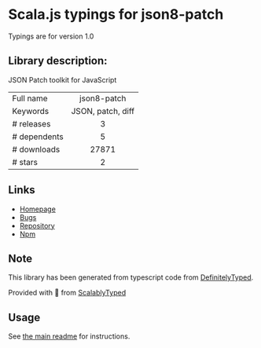 
# Scala.js typings for json8-patch

Typings are for version 1.0

## Library description:
JSON Patch toolkit for JavaScript

|                    |                 |
| ------------------ | :-------------: |
| Full name          | json8-patch |
| Keywords           | JSON, patch, diff |
| # releases         | 3 |
| # dependents       | 5 |
| # downloads        | 27871 |
| # stars            | 2 |

## Links
- [Homepage](https://github.com/sonnyp/JSON8/tree/master/packages/patch)
- [Bugs](https://github.com/sonnyp/JSON8/issues)
- [Repository](https://github.com/JSON8/patch)
- [Npm](https://www.npmjs.com/package/json8-patch)
    


## Note
This library has been generated from typescript code from [DefinitelyTyped](https://definitelytyped.org).

Provided with :purple_heart: from [ScalablyTyped](https://github.com/oyvindberg/ScalablyTyped)

## Usage
See [the main readme](../../readme.md) for instructions.


